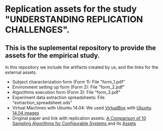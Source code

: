 # Replication assets for the study "UNDERSTANDING REPLICATION CHALLENGES".

## This is the suplemental repository to provide the assets for the empirical study.

In this repository we include the artifacts created by us, and the links for the external assets.

* Subject characterization form (Form 1): File "form_1.pdf"
* Environment setting up form (Form 2): File "form_2.pdf"
* Algorithms execution form (Form 3): File "form_3.pdf"
* Experiment data extraction spreadsheets: File "extraction_spreadsheet.ods"
* Virtual Machines with Ubuntu 14.04: We used [VirtualBox](https://www.virtualbox.org/wiki/Downloads) with [Ubuntu 14.04 images](https://releases.ubuntu.com/14.04/)
* Original paper and link with replication assets: [A Comparison of 10 Sampling Algorithms for Configurable Systems ](https://dl.acm.org/doi/10.1145/2884781.2884793) and its [Assets](http://www.dsc.ufcg.edu.br/~spg/sampling/)

